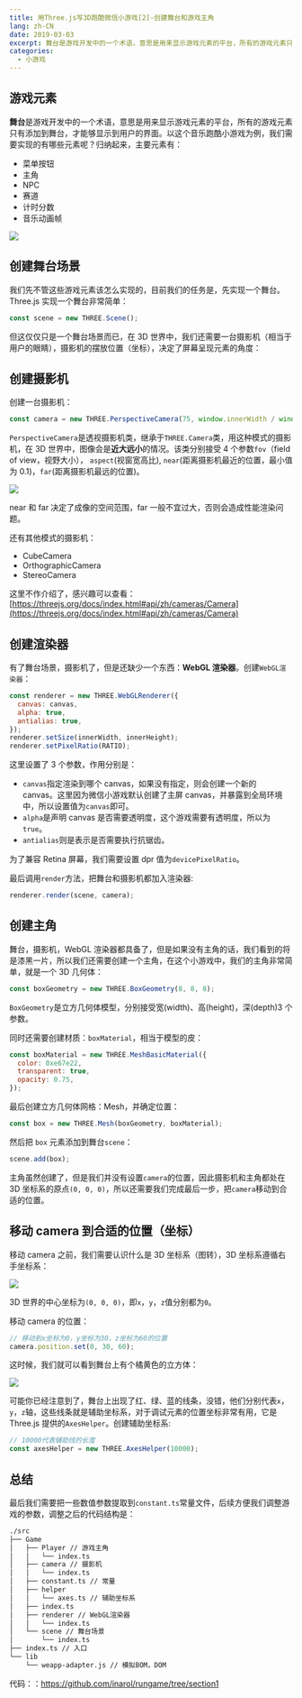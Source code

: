 ```yaml
---
title: 用Three.js写3D跑酷微信小游戏[2]-创建舞台和游戏主角
lang: zh-CN
date: 2019-03-03
excerpt: 舞台是游戏开发中的一个术语，意思是用来显示游戏元素的平台，所有的游戏元素只有添加到舞台，才能够显示到用户的界面。以这个音乐跑酷小游戏为例，我们需要实现的有哪些元素呢？归纳起来，主要元素有
categories:
  - 小游戏
---
```


## 游戏元素

**舞台**是游戏开发中的一个术语，意思是用来显示游戏元素的平台，所有的游戏元素只有添加到舞台，才能够显示到用户的界面。以这个音乐跑酷小游戏为例，我们需要实现的有哪些元素呢？归纳起来，主要元素有：

- 菜单按钮
- 主角
- NPC
- 赛道
- 计时分数
- 音乐动画帧

![](https://narol-blog.oss-cn-beijing.aliyuncs.com/blog-img/202404261355648.gif)

## 创建舞台场景

我们先不管这些游戏元素该怎么实现的，目前我们的任务是，先实现一个舞台。Three.js 实现一个舞台非常简单：

```js
const scene = new THREE.Scene();
```

但这仅仅只是一个舞台场景而已，在 3D 世界中，我们还需要一台摄影机（相当于用户的眼睛），摄影机的摆放位置（坐标），决定了屏幕呈现元素的角度：

## 创建摄影机

创建一台摄影机：

```js
const camera = new THREE.PerspectiveCamera(75, window.innerWidth / window.innerHeight, 0.1, 4000);
```

`PerspectiveCamera`是透视摄影机类，继承于`THREE.Camera`类，用这种模式的摄影机，在 3D 世界中，图像会是**近大远小**的情况。该类分别接受 4 个参数`fov`（field of view，视野大小）， `aspect`(视窗宽高比), `near`(距离摄影机最近的位置，最小值为 0.1)，`far`(距离摄影机最远的位置)。

![](https://narol-blog.oss-cn-beijing.aliyuncs.com/blog-img/202404261355649.jpg)

near 和 far 决定了成像的空间范围，far 一般不宜过大，否则会造成性能渲染问题。

还有其他模式的摄影机：

- CubeCamera
- OrthographicCamera
- StereoCamera

这里不作介绍了，感兴趣可以查看：[https://threejs.org/docs/index.html#api/zh/cameras/Camera](https://threejs.org/docs/index.html#api/zh/cameras/Camera)

## 创建渲染器

有了舞台场景，摄影机了，但是还缺少一个东西：**WebGL 渲染器**。创建`WebGL渲染器`：

```js
const renderer = new THREE.WebGLRenderer({
  canvas: canvas,
  alpha: true,
  antialias: true,
});
renderer.setSize(innerWidth, innerHeight);
renderer.setPixelRatio(RATIO);
```

这里设置了 3 个参数，作用分别是：

- `canvas`指定渲染到哪个 canvas，如果没有指定，则会创建一个新的 canvas。这里因为微信小游戏默认创建了主屏 canvas，并暴露到全局环境中，所以设置值为`canvas`即可。
- `alpha`是声明 canvas 是否需要透明度，这个游戏需要有透明度，所以为`true`。
- `antialias`则是表示是否需要执行抗锯齿。

为了兼容 Retina 屏幕，我们需要设置 dpr 值为`devicePixelRatio`。

最后调用`render`方法，把舞台和摄影机都加入渲染器:

```js
renderer.render(scene, camera);
```

## 创建主角

舞台，摄影机，WebGL 渲染器都具备了，但是如果没有主角的话，我们看到的将是漆黑一片，所以我们还需要创建一个主角，在这个小游戏中，我们的主角非常简单，就是一个 3D 几何体：

```js
const boxGeometry = new THREE.BoxGeometry(8, 8, 8);
```

`BoxGeometry`是立方几何体模型，分别接受宽(width)、高(height)，深(depth)3 个参数。

同时还需要创建材质：`boxMaterial`，相当于模型的皮：

```js
const boxMaterial = new THREE.MeshBasicMaterial({
  color: 0xe67e22,
  transparent: true,
  opacity: 0.75,
});
```

最后创建立方几何体网格：Mesh，并确定位置：

```js
const box = new THREE.Mesh(boxGeometry, boxMaterial);
```

然后把 `box` 元素添加到舞台`scene`：

```js
scene.add(box);
```

主角虽然创建了，但是我们并没有设置`camera`的位置，因此摄影机和主角都处在 3D 坐标系的原点`(0, 0, 0)`，所以还需要我们完成最后一步，把`camera`移动到合适的位置。

## 移动 camera 到合适的位置（坐标）

移动 camera 之前，我们需要认识什么是 3D 坐标系（图转），3D 坐标系遵循右手坐标系：

![](https://narol-blog.oss-cn-beijing.aliyuncs.com/blog-img/202404261355650.jpg)

3D 世界的中心坐标为`(0, 0, 0)`，即`x`，`y`，`z`值分别都为`0`。

移动 camera 的位置：

```js
// 移动到x坐标为0，y坐标为30，z坐标为60的位置
camera.position.set(0, 30, 60);
```

这时候，我们就可以看到舞台上有个橘黄色的立方体：

![](https://narol-blog.oss-cn-beijing.aliyuncs.com/blog-img/202404261355651.png)

可能你已经注意到了，舞台上出现了红、绿、蓝的线条，没错，他们分别代表`x`，`y`，`z`轴，这些线条就是辅助坐标系，对于调试元素的位置坐标非常有用，它是 Three.js 提供的`AxesHelper`。创建辅助坐标系:

```js
// 10000代表辅助线的长度
const axesHelper = new THREE.AxesHelper(10000);
```

## 总结

最后我们需要把一些数值参数提取到`constant.ts`常量文件，后续方便我们调整游戏的参数，调整之后的代码结构是：

```bash
./src
├── Game
│   ├── Player // 游戏主角
│   │   └── index.ts
│   ├── camera // 摄影机
│   │   └── index.ts
│   ├── constant.ts // 常量
│   ├── helper
│   │   └── axes.ts // 辅助坐标系
│   ├── index.ts
│   ├── renderer // WebGL渲染器
│   │   └── index.ts
│   └── scene // 舞台场景
│       └── index.ts
├── index.ts // 入口
└── lib
    └── weapp-adapter.js // 模拟BOM，DOM
```

代码：：https://github.com/inarol/rungame/tree/section1
